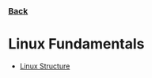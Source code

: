 ### [Back](https://github.com/kokurate/MyProgress/blob/main/Hack%20The%20Box/introduction.md)

# Linux Fundamentals

- [Linux Structure](https://github.com/kokurate/MyProgress/blob/main/Hack%20The%20Box/Linux%20Fundamentals/Linux%20Structure.md)
